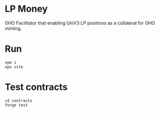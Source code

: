# LP Money

GHO Facilitator that enabling UniV3 LP positions as a collateral for GHO minting. 

# Run 
```npm i```<br>
```npx vite```

# Test contracts
```cd contracts```<br>
```forge test```